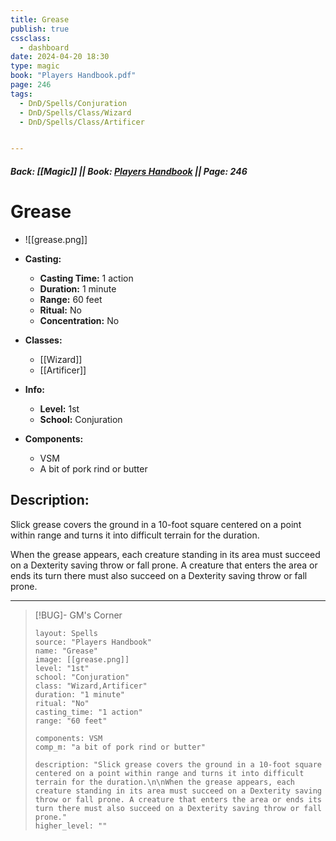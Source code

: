 ```yaml
---
title: Grease
publish: true
cssclass:
  - dashboard
date: 2024-04-20 18:30
type: magic
book: "Players Handbook.pdf"
page: 246
tags:
  - DnD/Spells/Conjuration
  - DnD/Spells/Class/Wizard
  - DnD/Spells/Class/Artificer


---
```


##### Back: [[Magic]] || Book: [Players Handbook](https://drive.google.com/drive/folders/1O5bhpYizcIT5xxAoLOuzCRht_PVS7VSG?usp=sharing) || Page: 246

# Grease
- ![[grease.png]]
- **Casting:**
    - **Casting Time:** 1 action
    - **Duration:** 1 minute
    - **Range:** 60 feet
    - **Ritual:** No
    - **Concentration:** No
- **Classes:**
    - [[Wizard]]
    - [[Artificer]]

- **Info:**
    - **Level:** 1st
    - **School:** Conjuration
- **Components:**
    - VSM
    - A bit of pork rind or butter

## Description:
Slick grease covers the ground in a 10-foot square centered on a point within range and turns it into difficult terrain for the duration.

When the grease appears, each creature standing in its area must succeed on a Dexterity saving throw or fall prone. A creature that enters the area or ends its turn there must also succeed on a Dexterity saving throw or fall prone.



---

> [!BUG]- GM's Corner
>
> ```statblock
> layout: Spells
> source: "Players Handbook"
> name: "Grease"
> image: [[grease.png]]
> level: "1st"
> school: "Conjuration"
> class: "Wizard,Artificer"
> duration: "1 minute"
> ritual: "No"
> casting_time: "1 action"
> range: "60 feet"
>
> components: VSM
> comp_m: "a bit of pork rind or butter"
>
> description: "Slick grease covers the ground in a 10-foot square centered on a point within range and turns it into difficult terrain for the duration.\n\nWhen the grease appears, each creature standing in its area must succeed on a Dexterity saving throw or fall prone. A creature that enters the area or ends its turn there must also succeed on a Dexterity saving throw or fall prone."
> higher_level: ""
> ```
